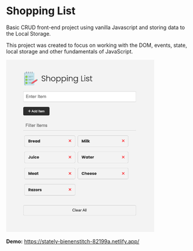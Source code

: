 # Shopping List

Basic CRUD front-end project using vanilla Javascript and storing data to the Local Storage.

This project was created to focus on working with the DOM, events, state, local storage and other fundamentals of JavaScript.

<img src="./images/screen.png" width="400">

**Demo:** https://stately-bienenstitch-82199a.netlify.app/
